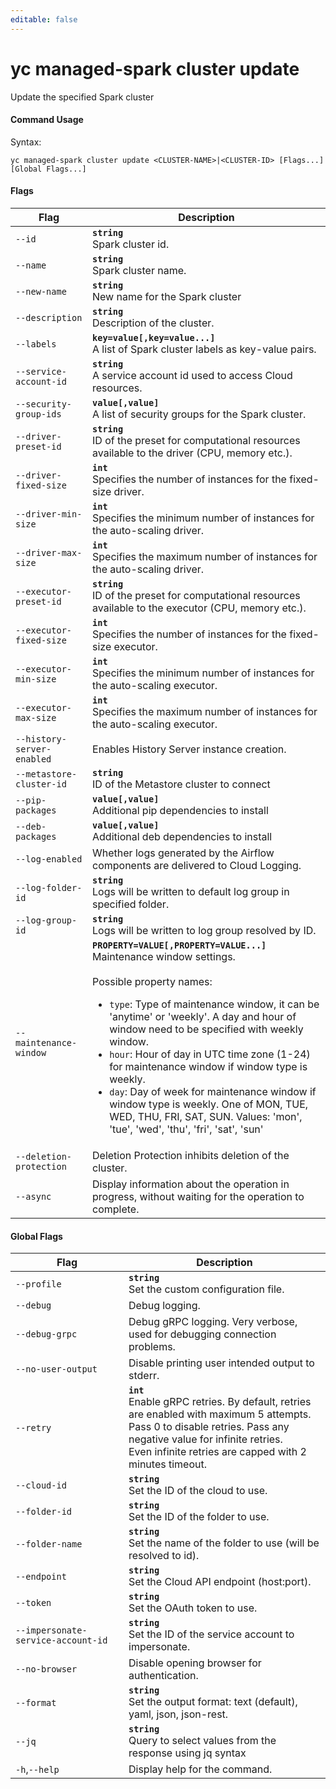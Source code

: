 ```yaml
---
editable: false
---
```


# yc managed-spark cluster update

Update the specified Spark cluster

#### Command Usage

Syntax: 

`yc managed-spark cluster update <CLUSTER-NAME>|<CLUSTER-ID> [Flags...] [Global Flags...]`

#### Flags

| Flag | Description |
|----|----|
|`--id`|<b>`string`</b><br/>Spark cluster id.|
|`--name`|<b>`string`</b><br/>Spark cluster name.|
|`--new-name`|<b>`string`</b><br/>New name for the Spark cluster|
|`--description`|<b>`string`</b><br/>Description of the cluster.|
|`--labels`|<b>`key=value[,key=value...]`</b><br/>A list of Spark cluster labels as key-value pairs.|
|`--service-account-id`|<b>`string`</b><br/>A service account id used to access Cloud resources.|
|`--security-group-ids`|<b>`value[,value]`</b><br/>A list of security groups for the Spark cluster.|
|`--driver-preset-id`|<b>`string`</b><br/>ID of the preset for computational resources available to the driver (CPU, memory etc.).|
|`--driver-fixed-size`|<b>`int`</b><br/>Specifies the number of instances for the fixed-size driver.|
|`--driver-min-size`|<b>`int`</b><br/>Specifies the minimum number of instances for the auto-scaling driver.|
|`--driver-max-size`|<b>`int`</b><br/>Specifies the maximum number of instances for the auto-scaling driver.|
|`--executor-preset-id`|<b>`string`</b><br/>ID of the preset for computational resources available to the executor (CPU, memory etc.).|
|`--executor-fixed-size`|<b>`int`</b><br/>Specifies the number of instances for the fixed-size executor.|
|`--executor-min-size`|<b>`int`</b><br/>Specifies the minimum number of instances for the auto-scaling executor.|
|`--executor-max-size`|<b>`int`</b><br/>Specifies the maximum number of instances for the auto-scaling executor.|
|`--history-server-enabled`|Enables History Server instance creation.|
|`--metastore-cluster-id`|<b>`string`</b><br/>ID of the Metastore cluster to connect|
|`--pip-packages`|<b>`value[,value]`</b><br/>Additional pip dependencies to install|
|`--deb-packages`|<b>`value[,value]`</b><br/>Additional deb dependencies to install|
|`--log-enabled`|Whether logs generated by the Airflow components are delivered to Cloud Logging.|
|`--log-folder-id`|<b>`string`</b><br/>Logs will be written to default log group in specified folder.|
|`--log-group-id`|<b>`string`</b><br/>Logs will be written to log group resolved by ID.|
|`--maintenance-window`|<b>`PROPERTY=VALUE[,PROPERTY=VALUE...]`</b><br/>Maintenance window settings.<br/><br/>Possible property names:<br/><ul> <li><code>type</code>:     Type of maintenance window, it can be 'anytime' or 'weekly'. A day and hour of window need to be specified with weekly window.</li> <li><code>hour</code>:     Hour of day in UTC time zone (1-24) for maintenance window if window type is weekly.</li> <li><code>day</code>:     Day of week for maintenance window if window type is weekly. One of MON, TUE, WED, THU, FRI, SAT, SUN. Values: 'mon', 'tue', 'wed', 'thu', 'fri', 'sat', 'sun'</li> </ul>|
|`--deletion-protection`|Deletion Protection inhibits deletion of the cluster.|
|`--async`|Display information about the operation in progress, without waiting for the operation to complete.|

#### Global Flags

| Flag | Description |
|----|----|
|`--profile`|<b>`string`</b><br/>Set the custom configuration file.|
|`--debug`|Debug logging.|
|`--debug-grpc`|Debug gRPC logging. Very verbose, used for debugging connection problems.|
|`--no-user-output`|Disable printing user intended output to stderr.|
|`--retry`|<b>`int`</b><br/>Enable gRPC retries. By default, retries are enabled with maximum 5 attempts.<br/>Pass 0 to disable retries. Pass any negative value for infinite retries.<br/>Even infinite retries are capped with 2 minutes timeout.|
|`--cloud-id`|<b>`string`</b><br/>Set the ID of the cloud to use.|
|`--folder-id`|<b>`string`</b><br/>Set the ID of the folder to use.|
|`--folder-name`|<b>`string`</b><br/>Set the name of the folder to use (will be resolved to id).|
|`--endpoint`|<b>`string`</b><br/>Set the Cloud API endpoint (host:port).|
|`--token`|<b>`string`</b><br/>Set the OAuth token to use.|
|`--impersonate-service-account-id`|<b>`string`</b><br/>Set the ID of the service account to impersonate.|
|`--no-browser`|Disable opening browser for authentication.|
|`--format`|<b>`string`</b><br/>Set the output format: text (default), yaml, json, json-rest.|
|`--jq`|<b>`string`</b><br/>Query to select values from the response using jq syntax|
|`-h`,`--help`|Display help for the command.|
